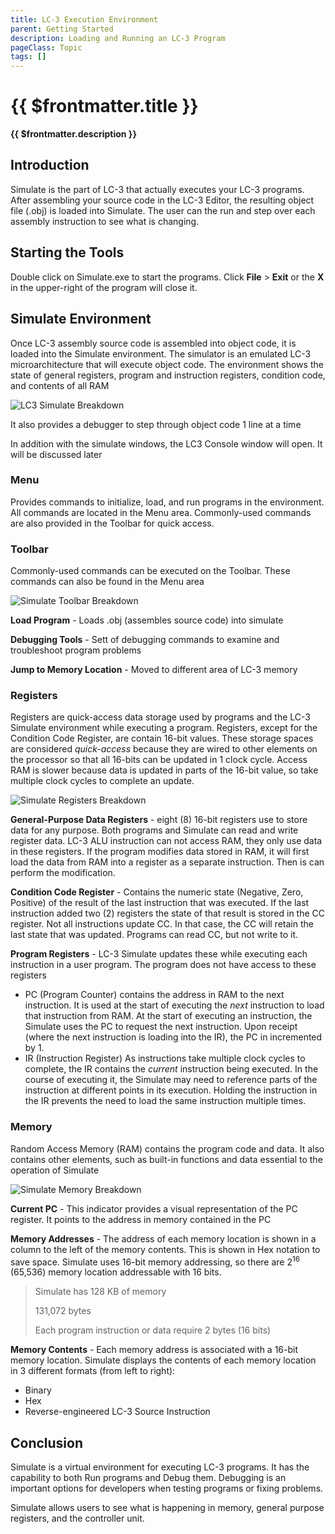 ```yaml
---
title: LC-3 Execution Environment
parent: Getting Started
description: Loading and Running an LC-3 Program
pageClass: Topic
tags: []
---
```


<script setup>
import KeyConcepts from '../../.vitepress/components/KeyConcepts.vue'
</script>

# {{ $frontmatter.title }}
**{{ $frontmatter.description }}**

<KeyConcepts :ConceptArray= "[
  {
  Concept:'LC-3 Virtual Machine',
  Details:'The Simulate tool is a virtual hardware and architecture environment that allows students to peer into the hardware and low-level software to watch what is changing'
},
{
  Concept:'Simulate is a Debugging Environment',
  Details:'With the debugging tools, a student can execute single instructions, pausing between each to see what has changed in memory, IO devices, and in the registers. This set of tools is invaluable for both understanding the environment and finding bugs'
}]" />

## Introduction

Simulate is the part of LC-3 that actually executes your LC-3 programs. After assembling your source code in the LC-3 Editor, the resulting object file (.obj) is loaded into Simulate. The user can the run and step over each assembly instruction to see what is changing.

## Starting the Tools
Double click on Simulate.exe to start the programs.
Click **File** > **Exit** or the **X** in the upper-right of the program will close it.

## Simulate Environment
Once LC-3 assembly source code is assembled into object code, it is loaded into the Simulate environment. The simulator is an emulated LC-3 microarchitecture that will execute object code. The environment shows the state of general registers, program and instruction registers, condition code, and contents of all RAM

![LC3 Simulate Breakdown](/images/AssemblyProgramming/GettingStarted/Simulate_Breakdown.jpg)

It also provides a debugger to step through object code 1 line at a time

In addition with the simulate windows, the LC3 Console window will open. It will be discussed later

### Menu

Provides commands to initialize, load, and run programs in the environment. All commands are located in the Menu area. Commonly-used commands are also provided in the Toolbar for quick access.

### Toolbar

Commonly-used commands can be executed on the Toolbar. These commands can also be found in the Menu area

![Simulate Toolbar Breakdown](/images/AssemblyProgramming/GettingStarted/Simulate_Toolbar_Breakdown.png)

**Load Program** - Loads .obj (assembles source code) into simulate

**Debugging Tools** - Sett of debugging commands to examine and troubleshoot program problems

**Jump to Memory Location** - Moved to different area of LC-3 memory

### Registers

Registers are quick-access data storage used by programs and the LC-3 Simulate environment while executing a program. Registers, except for the Condition Code Register, are contain 16-bit values. These storage spaces are considered *quick-access* because they are wired to other elements on the processor so that all 16-bits can be updated in 1 clock cycle. Access RAM is slower because data is updated in parts of the 16-bit value, so take multiple clock cycles to complete an update.

![Simulate Registers Breakdown](/images/AssemblyProgramming/GettingStarted/Simulate_Registers_Breakdown.png)

**General-Purpose Data Registers** - eight (8) 16-bit registers use to store data for any purpose. Both programs and Simulate can read and write register data. LC-3 ALU instruction can not access RAM, they only use data in these registers. If the program modifies data stored in RAM, it will first load the data from RAM into a register as a separate instruction. Then is can perform the modification.

**Condition Code Register** - Contains the numeric state (Negative, Zero, Positive) of the result of the last instruction that was executed. If the last instruction added two (2) registers the state of that result is stored in the CC register. Not all instructions update CC. In that case, the CC will retain the last state that was updated. Programs can read CC, but not write to it.

**Program Registers** - LC-3 Simulate updates these while executing each instruction in a user program. The program does not have access to these registers
- PC (Program Counter) contains the address in RAM to the next instruction. It is used at the start of executing the *next* instruction to load that instruction from RAM. At the start of executing an instruction, the Simulate uses the PC to request the next instruction. Upon receipt (where the next instruction is loading into the IR), the PC in incremented by 1.
- IR (Instruction Register) As instructions take multiple clock cycles to complete, the IR contains the *current* instruction being executed. In the course of executing it, the Simulate may need to reference parts of the instruction at different points in its execution. Holding the instruction in the IR prevents the need to load the same instruction multiple times.

### Memory

Random Access Memory (RAM) contains the program code and data. It also contains other elements, such as built-in functions and data essential to the operation of Simulate

![Simulate Memory Breakdown](/images/AssemblyProgramming/GettingStarted/Simulate_Memory_Breakdown.png)

**Current PC** - This indicator provides a visual representation of the PC register. It points to the address in memory contained in the PC

**Memory Addresses** - The address of each memory location is shown in a column to the left of the memory contents. This is shown in Hex notation to save space. Simulate uses 16-bit memory addressing, so there are 2<sup>16</sup> (65,536) memory location addressable with 16 bits.

> Simulate has 128 KB of memory
>
> 131,072 bytes
>
> Each program instruction or data require 2 bytes (16 bits)

**Memory Contents** - Each memory address is associated with a 16-bit memory location. Simulate displays the contents of each memory location in 3 different formats (from left to right):
- Binary
- Hex
- Reverse-engineered LC-3 Source Instruction

## Conclusion

Simulate is a virtual environment for executing LC-3 programs. It has the capability to both Run programs and Debug them. Debugging is an important options for developers when testing programs or fixing problems.

Simulate allows users to see what is happening in memory, general purpose registers, and the controller unit.